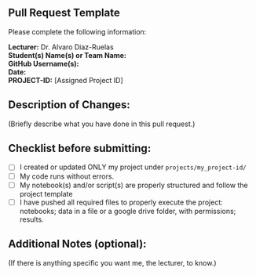 ## Pull Request Template

Please complete the following information:

**Lecturer:** Dr. Alvaro Diaz-Ruelas  
**Student(s) Name(s) or Team Name:**  
**GitHub Username(s):**  
**Date:**  
**PROJECT-ID:** [Assigned Project ID] 



## Description of Changes:

(Briefly describe what you have done in this pull request.)



## Checklist before submitting:

- [ ] I created or updated ONLY my project under `projects/my_project-id/`
- [ ] My code runs without errors.
- [ ] My notebook(s) and/or script(s) are properly structured and follow the project template
- [ ] I have pushed all required files to properly execute the project: notebooks; data in a file or a google drive folder, with permissions; results.

## Additional Notes (optional):
(If there is anything specific you want me, the lecturer, to know.)

